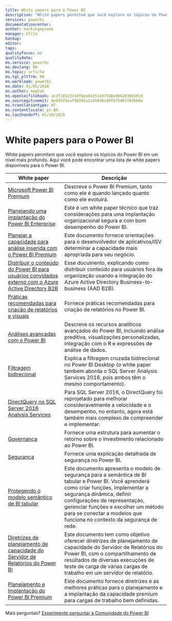 ```yaml
---
title: White papers para o Power BI
description: "White papers permitem que você explore os tópicos do Power BI em um nível mais profundo."
services: powerbi
documentationcenter: 
author: markingmyname
manager: kfile
backup: 
editor: 
tags: 
qualityfocus: no
qualitydate: 
ms.service: powerbi
ms.devlang: NA
ms.topic: article
ms.tgt_pltfrm: NA
ms.workload: powerbi
ms.date: 01/05/2018
ms.author: maghan
ms.openlocfilehash: ac3f2b52374df0ea9a153a97548e40420388181d
ms.sourcegitcommit: 6e693f9caf98385a2c45890cd0fbf2403f0dbb8a
ms.translationtype: HT
ms.contentlocale: pt-BR
ms.lasthandoff: 01/30/2018
---
```

# <a name="whitepapers-for-power-bi"></a>White papers para o Power BI

White papers permitem que você explore os tópicos do Power BI em um nível mais profundo. Aqui você pode encontrar uma lista de white papers disponíveis para o Power BI.

| White paper | Descrição |
| --- | --- |
| [Microsoft Power BI Premium](https://aka.ms/pbipremiumwhitepaper) |Descreve o Power BI Premium, tanto como ele é quando lançado quanto como ele evoluirá. |
| [Planejando uma implantação do Power BI Enterprise](https://aka.ms/pbienterprisedeploy) |Este é um white paper técnico que traz considerações para uma implantação organizacional segura e com bom desempenho do Power BI. |
| [Planejar a capacidade para análise inserida com o Power BI Premium](https://aka.ms/pbiewhitepaper) |Este documento fornece orientações para o desenvolvedor de aplicativos/ISV determinar a capacidade mais apropriada para seu negócio. |
|[Distribuir o conteúdo do Power BI para usuários convidados externo com o Azure Active Directory B2B](https://aka.ms/powerbi-b2b-whitepaper)|Esse documento, explicando como distribuir conteúdo para usuários fora da organização usando a integração do Azure Active Directory Business-to-business (AAD B2B).|
| [Práticas recomendadas para criação de relatórios e visuais](power-bi-visualization-best-practices.md) |Fornece práticas recomendadas para criação de relatórios no Power BI. |
| [Análises avançadas com o Power BI](https://info.microsoft.com/advanced-analytics-with-power-bi.html?Is=Website) |Descreve os recursos analíticos avançados do Power BI, incluindo análise preditiva, visualizações personalizadas, integração com o R e expressões de análise de dados. |
| [Filtragem bidirecional](desktop-bidirectional-filtering.md) |Explica a filtragem cruzada bidirecional no Power BI Desktop (o white paper também aborda o SQL Server Analysis Services 2016, pois ambos têm o mesmo comportamento). |
| [DirectQuery no SQL Server 2016 Analysis Services](https://blogs.msdn.microsoft.com/analysisservices/2017/04/06/directquery-in-sql-server-2016-analysis-services-whitepaper/) |Para SQL Server 2016, o DirectQuery foi reprojetado para melhorar consideravelmente a velocidade e o desempenho, no entanto, agora está também mais complexo de compreender e implementar. |
| [Governança](service-admin-governance.md) |Fornece uma estrutura para aumentar o retorno sobre o investimento relacionado ao Power BI. |
| [Segurança](service-admin-power-bi-security.md) |Fornece uma explicação detalhada de segurança no Power BI. |
| [Protegendo o modelo semântico de BI tabular](http://download.microsoft.com/download/D/2/0/D20E1C5F-72EA-4505-9F26-FEF9550EFD44/Securing%20the%20Tabular%20BI%20Semantic%20Model.docx) |Este documento apresenta o modelo de segurança para a semântica de BI tabular e Power BI. Você aprenderá como criar funções, implementar a segurança dinâmica, definir configurações de representação, gerenciar funções e escolher um método para se conectar a modelos que funciona no contexto da segurança de rede. |
| [Diretrizes de planejamento de capacidade do Servidor de Relatórios do Power BI](report-server/capacity-planning.md) |Este documento tem como objetivo oferecer diretrizes de planejamento de capacidade do Servidor de Relatórios do Power BI, com o compartilhamento de resultados de diversas execuções de teste de carga de várias cargas de trabalho em um servidor de relatório. |
| [Planejamento e Implantação do Power BI Premium](https://aka.ms/Premium-Capacity-Planning-Deployment)| Este documento fornece diretrizes e as melhores práticas para o planejamento e a implantação da capacidade premium para cargas de trabalho bem definidas.|

Mais perguntas? [Experimente perguntar à Comunidade do Power BI](http://community.powerbi.com/)
